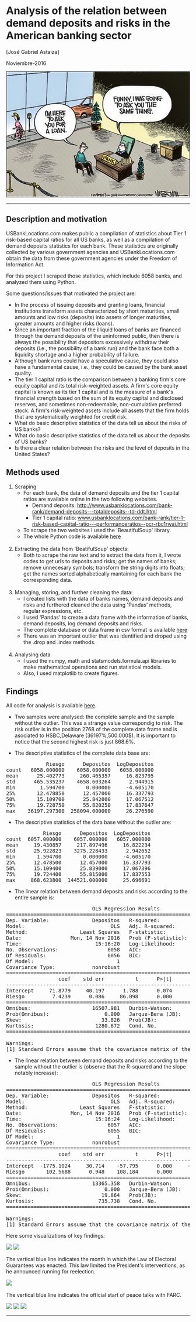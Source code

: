 
# Analysis of the relation between demand deposits and risks in the American banking sector

[José Gabriel Astaiza]

Noviembre-2016

<img src="/figures/intro.jpg">

---

## Description and motivation

USBankLocations.com makes public a compilation of statistics about Tier 1 risk-based capital ratios for all US banks, as well as a compilation of demand deposits statistics for each bank. These statistics are originally collected by various government agencies and USBankLocations.com obtain the data from these government agencies under the Freedom of Information Act. 

For this project I scraped those statistics, which include 6058 banks, and analyzed them using Python.  

Some questions/issues that motivated the project are:

- In the process of issuing deposits and granting loans, financial institutions transform assets characterized by short maturities, small amounts and low risks (deposits) into assets of longer maturities, greater amounts and higher risks (loans).
- Since an important fraction of the illiquid loans of banks are financed through the demand deposits of the uninformed public, then there is always the possibility that depositors excessively withdraw their deposits (i.e., the possibility of a bank run) and the bank face both a liquidity shortage and a higher probability of failure.
- Although bank runs could have a speculative cause, they could also have a fundamental cause, i.e., they could be caused by the bank asset quality.
- The tier 1 capital ratio is the comparison between a banking firm's core equity capital and its total risk-weighted assets. A firm's core equity capital is known as its tier 1 capital and is the measure of a bank's financial strength based on the sum of its equity capital and disclosed reserves, and sometimes non-redeemable, non-cumulative preferred stock. A firm's risk-weighted assets include all assets that the firm holds that are systematically weighted for credit risk.
- What do basic descriptive statistics of the data tell us about the risks of US banks?
- What do basic descriptive statistics of the data tell us about the deposits of US banks?
- Is there a clear relation between the risks and the level of deposits in the United States?

## Methods used

1. Scraping
    - For each bank, the data of demand deposits and the tier 1 capital ratios are available online in the two following websites.
        - Demand deposits:  http://www.usbanklocations.com/bank-rank/demand-deposits---totaldeposits--td-ddt.html
        - Tier 1 capital ratio: www.usbanklocations.com/bank-rank/tier-1-risk-based-capital-ratio---performanceratios--pcr-rbc1rwaj.html
    - To scrape the two websites I used the 'BeautifulSoup' library.
    - The whole Python code is available [here](FinalAssignment_Jose_Astaiza.ipynb)
<br><br>
2. Extracting the data from 'BeatifulSoup' objects:
    - Both to scrape the raw text and to extract the data from it, I wrote codes to get urls to deposits and risks; get the names of banks; remove unnecesary symbols; transform the string digits into floats; get the names sorted alphabetically mantaining for each bank the corresponding data.
<br><br>
3. Managing, storing, and further cleaning the data:
    - I created lists with the data of banks names, demand deposits and risks and furthered cleaned the data using 'Pandas' methods, regular expressions, etc.
    - I used 'Pandas' to create a data frame with the information of banks, demand deposits, log demand deposits and risks.
    - The complete database or data frame in csv format is available [here](base_completa)
    - There was an important outlier that was identified and droped using the .drop and .index methods.
<br><br>
4. Analysing data
    - I used the numpy, math and statsmodels.formula.api libraries to make mathematical operations and run statistical models.
    - Also, I used matplotlib to create figures.
    
## Findings

All code for analysis is available [here](FinalAssignment_Jose_Astaiza.ipynb).
 
- Two samples were analysed: the complete sample and the sample without the outlier. This was a strange value correspondig to risk. The  risk outlier is in the position 2768 of the complete data frame and is asociated to HSBC,Delaware (36197%,500.000$). It is important to notice that the second highest risk is just 868.6%.

- The descriptive statistics of the complete data base are:
<pre>
             Riesgo      Depositos  LogDepositos
count   6058.000000    6058.000000   6058.000000
mean      25.402773     260.465357     16.823795
std      465.535237    4658.603264      2.944915
min        1.594700       0.000000     -4.605170
25%       12.478850      12.457000     16.337793
50%       15.109700      25.842000     17.067512
75%       19.728750      55.820250     17.837647
max    36197.297300  258094.000000     26.276590 
</pre>
- The descriptive statistics of the data base without the outlier are:
<pre>
            Riesgo      Depositos  LogDepositos
count  6057.000000    6057.000000   6057.000000
mean     19.430857     217.897496     16.822234
std      25.922823    3275.228433      2.942652
min       1.594700       0.000000     -4.605170
25%      12.478500      12.457000     16.337793
50%      15.109400      25.839000     17.067396
75%      19.724400      55.815000     17.837553
max     868.623800  144521.000000     25.696691
</pre>

- The linear relation between demand deposits and risks according to the entire sample is:

<pre>
                            OLS Regression Results                            
==============================================================================
Dep. Variable:              Depositos   R-squared:                       0.550
Model:                            OLS   Adj. R-squared:                  0.550
Method:                 Least Squares   F-statistic:                     7413.
Date:                Mon, 14 Nov 2016   Prob (F-statistic):               0.00
Time:                        15:16:20   Log-Likelihood:                -57343.
No. Observations:                6058   AIC:                         1.147e+05
Df Residuals:                    6056   BIC:                         1.147e+05
Df Model:                           1                                         
Covariance Type:            nonrobust                                         
==============================================================================
                 coef    std err          t      P>|t|      [95.0% Conf. Int.]
------------------------------------------------------------------------------
Intercept     71.8779     40.197      1.788      0.074        -6.923   150.679
Riesgo         7.4239      0.086     86.098      0.000         7.255     7.593
==============================================================================
Omnibus:                    16507.981   Durbin-Watson:                   1.994
Prob(Omnibus):                  0.000   Jarque-Bera (JB):        413211942.356
Skew:                          33.826   Prob(JB):                         0.00
Kurtosis:                    1280.672   Cond. No.                         467.
==============================================================================

Warnings:
[1] Standard Errors assume that the covariance matrix of the errors is correctly specified.
</pre>

- The linear relation between demand deposits and risks according to the sample without the outlier is (observe that the R-squared and the slope notably increase):

<pre>
                            OLS Regression Results                            
==============================================================================
Dep. Variable:              Depositos   R-squared:                       0.659
Model:                            OLS   Adj. R-squared:                  0.659
Method:                 Least Squares   F-statistic:                 1.170e+04
Date:                Mon, 14 Nov 2016   Prob (F-statistic):               0.00
Time:                        15:16:24   Log-Likelihood:                -54362.
No. Observations:                6057   AIC:                         1.087e+05
Df Residuals:                    6055   BIC:                         1.087e+05
Df Model:                           1                                         
Covariance Type:            nonrobust                                         
==============================================================================
                 coef    std err          t      P>|t|      [95.0% Conf. Int.]
------------------------------------------------------------------------------
Intercept  -1775.1024     30.714    -57.795      0.000     -1835.312 -1714.893
Riesgo       102.5688      0.948    108.184      0.000       100.710   104.427
==============================================================================
Omnibus:                    13365.358   Durbin-Watson:                   2.014
Prob(Omnibus):                  0.000   Jarque-Bera (JB):        135899781.270
Skew:                          19.864   Prob(JB):                         0.00
Kurtosis:                     735.738   Cond. No.                         40.5
==============================================================================

Warnings:
[1] Standard Errors assume that the covariance matrix of the errors is correctly specified.
</pre>

Here some visualizations of key findings:

<img src="images/hist_daily.png">

<img src="images/line_month.png">

The vertical blue line indicates the month in which the Law of Electoral Guarantees was enacted. This law limited the President's  interventions, as he announced running for reelection.

<img src="images/paz_terroristas_month.png">

The vertical blue line indicates the official start of peace talks with FARC.

<img src="images/topics_total.png">

<img src="images/dispersion1.png">

<img src="images/dispersion2.png">

---
